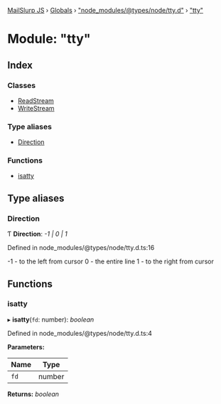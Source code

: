 [MailSlurp JS](../README.md) › [Globals](../globals.md) › ["node_modules/@types/node/tty.d"](_node_modules__types_node_tty_d_.md) › ["tty"](_node_modules__types_node_tty_d_._tty_.md)

# Module: "tty"

## Index

### Classes

* [ReadStream](../classes/_node_modules__types_node_tty_d_._tty_.readstream.md)
* [WriteStream](../classes/_node_modules__types_node_tty_d_._tty_.writestream.md)

### Type aliases

* [Direction](_node_modules__types_node_tty_d_._tty_.md#direction)

### Functions

* [isatty](_node_modules__types_node_tty_d_._tty_.md#isatty)

## Type aliases

###  Direction

Ƭ **Direction**: *-1 | 0 | 1*

Defined in node_modules/@types/node/tty.d.ts:16

-1 - to the left from cursor
 0 - the entire line
 1 - to the right from cursor

## Functions

###  isatty

▸ **isatty**(`fd`: number): *boolean*

Defined in node_modules/@types/node/tty.d.ts:4

**Parameters:**

Name | Type |
------ | ------ |
`fd` | number |

**Returns:** *boolean*
